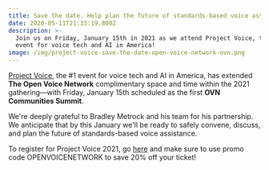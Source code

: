 ```yaml
---
title: Save the date. Help plan the future of standards-based voice assistance.
date: 2020-05-11T21:33:19.800Z
description: >-
  Join us on Friday, January 15th in 2021 as we attend Project Voice, the #1
  event for voice tech and AI in America!
image: /img/project-voice-save-the-date-open-voice-network-ovn.png
---
```

[Project Voice](https://projectvoice.ai/), the #1 event for voice tech and AI in America, has extended **The Open Voice Network** complimentary space and time within the 2021 gathering—with Friday, January 15th scheduled as the first **OVN Communities Summit**.

We're deeply grateful to Bradley Metrock and his team for his partnership. We anticipate that by this January we'll be ready to safely convene, discuss, and plan the future of standards-based voice assistance.

To register for Project Voice 2021, go [here](https://events.eventzilla.net/e/project-voice-2021-2138772325) and make sure to use promo code OPENVOICENETWORK to save 20% off your ticket!
